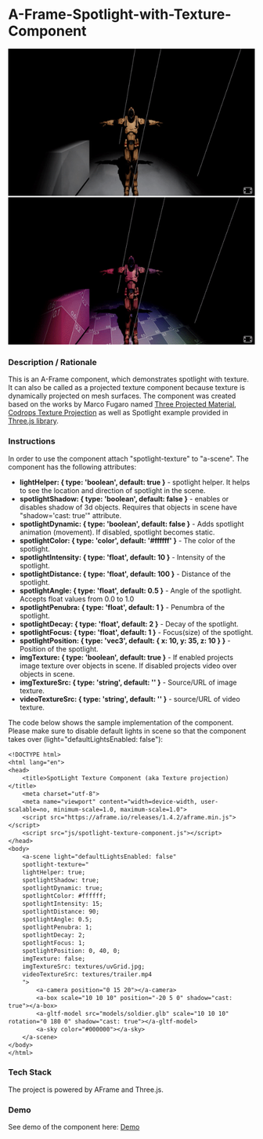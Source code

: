 # A-Frame-Spotlight-with-Texture-Component
<img src="img/screenshot.gif" title="Video screen capture" alt="Video screen capture" height="300">
<img src="img/screenshot2.gif" title="Video screen capture" alt="Video screen capture" height="300">

### **Description / Rationale**
This is an A-Frame component, which demonstrates spotlight with texture. It can also be called as a projected texture component because texture is dynamically projected on mesh surfaces. The component was created based on the works by Marco Fugaro named <a href="https://github.com/marcofugaro/three-projected-material">Three Projected Material</a>, <a href="https://github.com/marcofugaro/codrops-texture-projection">Codrops Texture Projection</a> as well as Spotlight example provided in <a href="https://threejs.org/examples/#webgl_lights_spotlight">Three.js library</a>.     

### **Instructions**
In order to use the component attach "spotlight-texture" to "a-scene". The component has the following attributes: 
* <b>lightHelper: { type: 'boolean', default: true }</b> - spotlight helper. It helps to see the location and direction of spotlight in the scene.
* <b>spotlightShadow: { type: 'boolean', default: false }</b> - enables or disables shadow of 3d objects. Requires that objects in scene have "shadow='cast: true'" attribute.
* <b>spotlightDynamic: { type: 'boolean', default: false }</b> - Adds spotlight animation (movement). If disabled, spotlight becomes static. 
* <b>spotlightColor: { type: 'color', default: '#ffffff' }</b> - The color of the spotlight.
* <b>spotlightIntensity: { type: 'float', default: 10 }</b> - Intensity of the spotlight.
* <b>spotlightDistance: { type: 'float', default: 100 }</b> - Distance of the spotlight.
* <b>spotlightAngle: { type: 'float', default: 0.5 }</b> - Angle of the spotlight. Accepts float values from 0.0 to 1.0
* <b>spotlightPenubra: { type: 'float', default: 1 }</b> - Penumbra of the spotlight.
* <b>spotlightDecay: { type: 'float', default: 2 }</b> - Decay of the spotlight.
* <b>spotlightFocus: { type: 'float', default: 1 }</b> - Focus(size) of the spotlight.
* <b>spotlightPosition: { type: 'vec3', default: { x: 10, y: 35, z: 10 } }</b> - Position of the spotlight.
* <b>imgTexture: { type: 'boolean', default: true }</b> - If enabled projects image texture over objects in scene. If disabled projects video over objects in scene. 
* <b>imgTextureSrc: { type: 'string', default: '' }</b> - Source/URL of image texture.
* <b>videoTextureSrc: { type: 'string', default: '' }</b> - source/URL of video texture.

The code below shows the sample implementation of the component. Please make sure to disable default lights in scene so that the component takes over (light="defaultLightsEnabled: false"):
```
<!DOCTYPE html>
<html lang="en">
<head>
    <title>SpotLight Texture Component (aka Texture projection)</title>
    <meta charset="utf-8">
    <meta name="viewport" content="width=device-width, user-scalable=no, minimum-scale=1.0, maximum-scale=1.0">
    <script src="https://aframe.io/releases/1.4.2/aframe.min.js"></script>
    <script src="js/spotlight-texture-component.js"></script>
</head>
<body>
    <a-scene light="defaultLightsEnabled: false" 
    spotlight-texture="
    lightHelper: true; 
    spotlightShadow: true; 
    spotlightDynamic: true;
    spotlightColor: #ffffff;
    spotlightIntensity: 15;
    spotlightDistance: 90;
    spotlightAngle: 0.5;
    spotlightPenubra: 1;
    spotlightDecay: 2;
    spotlightFocus: 1;
    spotlightPosition: 0, 40, 0;
    imgTexture: false;
    imgTextureSrc: textures/uvGrid.jpg;
    videoTextureSrc: textures/trailer.mp4
    ">
        <a-camera position="0 15 20"></a-camera>
        <a-box scale="10 10 10" position="-20 5 0" shadow="cast: true"></a-box>
        <a-gltf-model src="models/soldier.glb" scale="10 10 10" rotation="0 180 0" shadow="cast: true"></a-gltf-model>
        <a-sky color="#000000"></a-sky>
    </a-scene>
</body>
</html>
```

### **Tech Stack**
The project is powered by AFrame and Three.js. 

### **Demo**
See demo of the component here: [Demo](https://spotlight-texture.glitch.me/)
